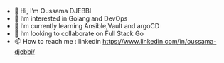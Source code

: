 - 👋 Hi, I’m Oussama DJEBBI
- 👀 I’m interested in Golang and DevOps
- 🌱 I’m currently learning Ansible,Vault and argoCD
- 💞️ I’m looking to collaborate on Full Stack Go
- 📫 How to reach me : linkedin https://www.linkedin.com/in/oussama-djebbi/

<!---
Oussama1920/Oussama1920 is a ✨ special ✨ repository because its `README.md` (this file) appears on your GitHub profile.
You can click the Preview link to take a look at your changes.
--->
